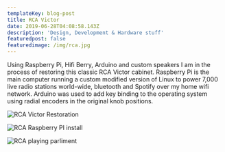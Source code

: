 ```yaml
---
templateKey: blog-post
title: RCA Victor
date: 2019-06-28T04:08:58.143Z
description: 'Design, Development & Hardware stuff'
featuredpost: false
featuredimage: /img/rca.jpg
---
```

Using Raspberry Pi, Hifi Berry, Arduino and custom speakers I am in the process of restoring this classic RCA Victor cabinet. Raspberry Pi is the main computer running a custom modified version of Linux to power 7,000 live radio stations world-wide, bluetooth and Spotify over my home wifi network. Arduino was used to add key binding to the operating system using radial encoders in the original knob positions.

![RCA Victor Restoration](/img/rca1.jpg)

![RCA Raspberry PI install](/img/rca2.jpg)

![RCA playing parliment](/img/rca3.jpg)
